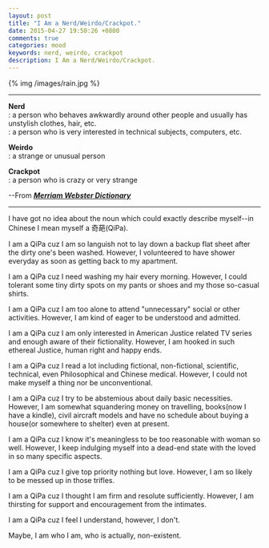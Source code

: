 ```yaml
---
layout: post
title: "I Am a Nerd/Weirdo/Crackpot."
date: 2015-04-27 19:50:26 +0800
comments: true
categories: mood
keywords: nerd, weirdo, crackpot
description: I Am a Nerd/Weirdo/Crackpot.
---
```

{% img /images/rain.jpg %}

****
**Nerd**  
: a person who behaves awkwardly around other people and usually has unstylish clothes, hair, etc.  
: a person who is very interested in technical subjects, computers, etc.

**Weirdo**  
: a strange or unusual person

**Crackpot**  
: a person who is crazy or very strange  

--From ***[Merriam Webster Dictionary](http://www.merriam-webster.com)***
****
<!--more-->
I have got no idea about the noun which could exactly describe myself--in Chinese I mean myself a 奇葩(QiPa).

I am a QiPa cuz I am so languish not to lay down a backup flat sheet after the dirty one's been washed. However, I volunteered to have shower everyday as soon as getting back to my apartment.

I am a QiPa cuz I need washing my hair every morning. However, I could tolerant some tiny dirty spots on my pants or shoes and my those so-casual shirts.

I am a QiPa cuz I am too alone to attend "unnecessary" social or other activities. However, I am kind of eager to be understood and admitted.

I am a QiPa cuz I am only interested in American Justice related TV series and enough aware of their fictionality. However, I am hooked in such ethereal Justice, human right and happy ends.

I am a QiPa cuz I read a lot including fictional, non-fictional, scientific, technical, even Philosophical and Chinese medical. However, I could not make myself a thing nor be unconventional.

I am a QiPa cuz I try to be abstemious about daily basic necessities. However, I am somewhat squandering money on travelling, books(now I have a kindle), civil aircraft models and have no schedule about buying a house(or somewhere to shelter) even at present.

I am a QiPa cuz I know it's meaningless to be too reasonable with woman so well. However, I keep indulging myself into a dead-end state with the loved in so many specific aspects.

I am a QiPa cuz I give top priority nothing but love. However, I am so likely to be messed up in those trifles.

I am a QiPa cuz I thought I am firm and resolute sufficiently. However, I am thirsting for support and encouragement from the intimates.

I am a QiPa cuz I feel I understand, however, I don't.

Maybe, I am who I am, who is actually, non-existent.